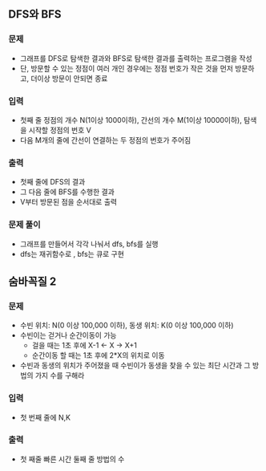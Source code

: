 ## DFS와 BFS
### 문제
- 그래프를 DFS로 탐색한 결과와 BFS로 탐색한 결과를 출력하는 프로그램을 작성
- 단, 방문할 수 있는 정점이 여러 개인 경우에는 정점 번호가 작은 것을 먼저 방문하고, 더이상 방문이 안되면 종료
### 입력
- 첫째 줄 정점의 개수 N(1이상 1000이하), 간선의 개수 M(1이상 10000이하), 탐색을 시작할 정점의 번호 V
- 다음 M개의 줄에 간선이 연결하는 두 정점의 번호가 주어짐
### 출력
- 첫째 줄에 DFS의 결과
- 그 다음 줄에 BFS를 수행한 결과
- V부터 방문된 점을 순서대로 출력
### 문제 풀이
- 그래프를 만들어서 각각 나눠서 dfs, bfs를 실행
- dfs는 재귀함수로 , bfs는 큐로 구현

## 숨바꼭질 2
### 문제
- 수빈 위치: N(0 이상 100,000 이하), 동생 위치: K(0 이상 100,000 이하)
- 수빈이는 걷거나 순간이동이 가능 
    - 걸을 때는 1초 후에 X-1 <- X -> X+1
    - 순간이동 할 때는 1초 후에 2*X의 위치로 이동
- 수빈과 동생의 위치가 주어졌을 때 수빈이가 동생을 찾을 수 있는 최단 시간과 그 방법의 가지 수를 구해라
### 입력
- 첫 번째 줄에 N,K
### 출력
- 첫 째줄 빠른 시간 둘째 줄 방법의 수